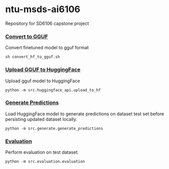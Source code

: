 # ntu-msds-ai6106
Repository for SD6106 capstone project


### [Convert to GGUF](convert_hf_to_gguf.sh)
Convert finetuned model to gguf format
```
sh convert_hf_to_gguf.sh  
```

### [Upload GGUF to HuggingFace](src/huggingface_api/upload_to_hf.py)
Upload gguf model to HuggingFace
```
python -m src.huggingface_api.upload_to_hf
```


### [Generate Predictions](src/generate/generate_predictions.py)

Load HuggingFace model to generate predictions on dataset test set before persisting updated dataset locally.
```
python -m src.generate.generate_predictions

```

### [Evaluation](src/evaluation/evaluation.py)
Perform evaluation on test dataset. 
```
python -m src.evaluation.evaluation  
```